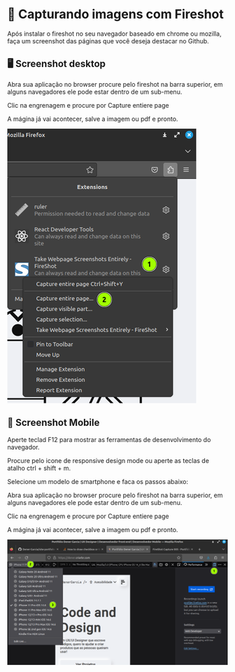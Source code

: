 # 📸 Capturando imagens com Fireshot

Após instalar o fireshot no seu navegador baseado em chrome ou mozilla, faça um screenshot das páginas que você deseja destacar no Github.

## 🖥️ Screenshot desktop

Abra sua aplicação no browser procure pelo fireshot na barra superior, em alguns navegadores ele pode estar dentro de um sub-menu.

Clic na engrenagem e procure por Capture entiere page

A mágina já vai acontecer, salve a imagem ou pdf e pronto.

![screenshot desktop](fireshot-1.png)

## 📱 Screenshot Mobile

Aperte teclad F12 para mostrar as ferramentas de desenvolvimento do navegador.

Procure pelo icone de responsive design mode ou aperte as teclas de atalho ctrl + shift + m.

Selecione um modelo de smartphone e faca os passos abaixo:

Abra sua aplicação no browser procure pelo fireshot na barra superior, em alguns navegadores ele pode estar dentro de um sub-menu.

Clic na engrenagem e procure por Capture entiere page

A mágina já vai acontecer, salve a imagem ou pdf e pronto.

![screenshot desktop](fireshot-2.png)